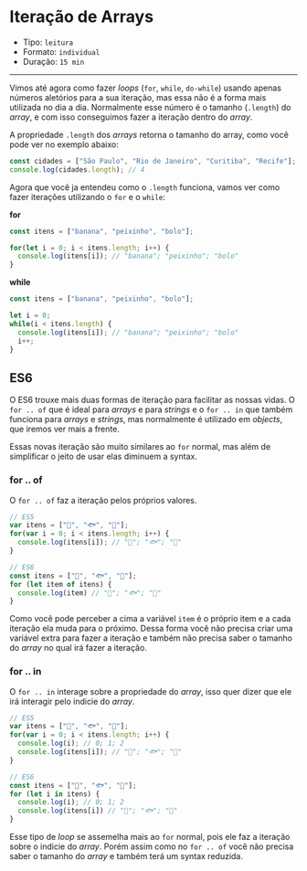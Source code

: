 # Iteração de Arrays

* Tipo: `leitura`
* Formato: `individual`
* Duração: `15 min`

***

Vimos até agora como fazer _loops_ (`for`, `while`, `do-while`) usando apenas
números aletórios para a sua iteração, mas essa não é a forma mais utilizada
no dia a dia. Normalmente esse número é o tamanho (`.length`) do _array_, e com
isso conseguimos fazer a iteração dentro do _array_.

A propriedade `.length` dos _arrays_ retorna o tamanho do array, como você
pode ver no exemplo abaixo:

```js
const cidades = ["São Paulo", "Rio de Janeiro", "Curitiba", "Recife"];
console.log(cidades.length); // 4
```

Agora que você ja entendeu como o `.length` funciona, vamos ver como fazer
iterações utilizando o `for` e o `while`:

**for**
```js
const itens = ["banana", "peixinho", "bolo"];

for(let i = 0; i < itens.length; i++) {
  console.log(itens[i]); // "banana"; "peixinho"; "bolo"
}
```

**while**
```js
const itens = ["banana", "peixinho", "bolo"];

let i = 0;
while(i < itens.length) {
  console.log(itens[i]); // "banana"; "peixinho"; "bolo"
  i++;
}
```

## ES6

O ES6 trouxe mais duas formas de iteração para facilitar as nossas vidas. O
`for .. of` que é ideal para _arrays_ e para _strings_ e o `for .. in` que
também funciona para _arrays_ e _strings_, mas normalmente é utilizado em 
_objects_, que iremos ver mais a frente.

Essas novas iteração são muito similares ao `for` normal, mas além de
simplificar o jeito de usar elas diminuem a syntax.

### for .. of

O `for .. of` faz a iteração pelos próprios valores.

```js
// ES5
var itens = ["🍌", "🐟", "🍰"];
for(var i = 0; i < itens.length; i++) {
  console.log(itens[i]); // "🍌"; "🐟"; "🍰"
}

// ES6
const itens = ["🍌", "🐟", "🍰"];
for (let item of itens) {
  console.log(item) // "🍌"; "🐟"; "🍰"
}
```

Como você pode perceber a cima a variável `item` é o próprio item e a cada
iteração ela muda para o próximo. Dessa forma você não precisa criar uma
variável extra para fazer a iteração e também não precisa saber o tamanho do
_array_ no qual irá fazer a iteração.


### for .. in

O `for .. in` interage sobre a propriedade do _array_, isso quer dizer que ele
irá interagir pelo indicie do _array_.

```js
// ES5
var itens = ["🍌", "🐟", "🍰"];
for(var i = 0; i < itens.length; i++) {
  console.log(i); // 0; 1; 2
  console.log(itens[i]); // "🍌"; "🐟"; "🍰"
}

// ES6
const itens = ["🍌", "🐟", "🍰"];
for (let i in itens) {
  console.log(i); // 0; 1; 2
  console.log(itens[i]) // "🍌"; "🐟"; "🍰"
}
```

Esse tipo de _loop_ se assemelha mais ao `for` normal, pois ele faz a iteração
sobre o indicie do _array_. Porém assim como no `for .. of` você não precisa
saber o tamanho do _array_ e também terá um syntax reduzida.